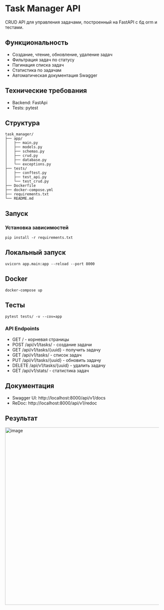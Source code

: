 # Task Manager API

CRUD API для управления задачами, построенный на FastAPI с бд orm и тестами.

## Функциональность

- Создание, чтение, обновление, удаление задач
- Фильтрация задач по статусу
- Пагинация списка задач
- Статистика по задачам
- Автоматическая документация Swagger

## Технические требования
- Backend: FastApi
- Tests: pytest

## Структура 
```
task_manager/
├── app/
│   ├── main.py
│   ├── models.py
│   ├── schemas.py
│   ├── crud.py
│   ├── database.py
│   └── exceptions.py
├── tests/
│   ├── conftest.py
│   ├── test_api.py
│   └── test_crud.py
├── Dockerfile
├── docker-compose.yml
├── requirements.txt
└── README.md
```

## Запуск

### Установка зависимостей
```
pip install -r requirements.txt
```

## Локальный запуск
```
uvicorn app.main:app --reload --port 8000
```

## Docker
```
docker-compose up
```

## Тесты
```
pytest tests/ -v --cov=app
```

### API Endpoints
- GET / - корневая страницы
- POST /api/v1/tasks/ - создание задачи
- GET /api/v1/tasks/{uuid} - получить задачу
- GET /api/v1/tasks/ - список задач
- PUT /api/v1/tasks/{uuid} - обновить задачу
- DELETE /api/v1/tasks/{uuid} - удалить задачу
- GET /api/v1/stats/ - статистика задач

## Документация
- Swagger UI: http://localhost:8000/api/v1/docs
- ReDoc: http://localhost:8000/api/v1/redoc

## Результат
<img width="840" height="580" alt="image" src="https://github.com/user-attachments/assets/eea67314-4c87-4f5c-b4f4-2e147ae0fb42" />








